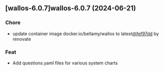 

## [wallos-6.0.7]wallos-6.0.7 (2024-06-21)

### Chore



- update container image docker.io/bellamy/wallos to latest[@fef97dd](https://github.com/fef97dd) by renovate

### Feat



- Add questions.yaml files for various system charts